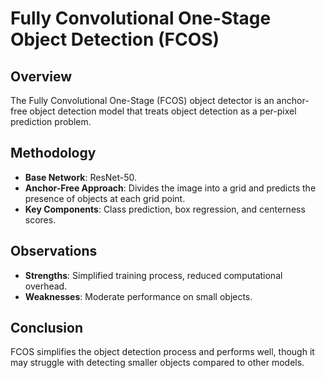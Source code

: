 # Fully Convolutional One-Stage Object Detection (FCOS)

## Overview
The Fully Convolutional One-Stage (FCOS) object detector is an anchor-free object detection model that treats object detection as a per-pixel prediction problem.

## Methodology
- **Base Network**: ResNet-50.
- **Anchor-Free Approach**: Divides the image into a grid and predicts the presence of objects at each grid point.
- **Key Components**: Class prediction, box regression, and centerness scores.

## Observations
- **Strengths**: Simplified training process, reduced computational overhead.
- **Weaknesses**: Moderate performance on small objects.

## Conclusion
FCOS simplifies the object detection process and performs well, though it may struggle with detecting smaller objects compared to other models.
